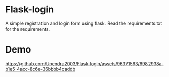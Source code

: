 # Flask-login
A simple registration and login form using flask.
Read the requirements.txt for the requirements.
# Demo
https://github.com/Upendra2003/Flask-login/assets/96371563/6982938a-b1e5-4acc-8c6e-36bbbb4caddb
